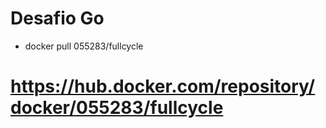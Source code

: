 # Desafio Go

* docker pull 055283/fullcycle
  
# https://hub.docker.com/repository/docker/055283/fullcycle

